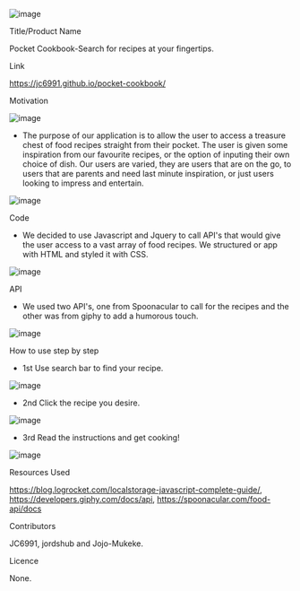  ![image](https://user-images.githubusercontent.com/118123888/219058943-b1e2daa6-2771-4dc1-8ec6-70c2ee8e5266.png)
 
Title/Product Name
 
 Pocket Cookbook-Search for recipes at your fingertips.
 
 Link
 
 https://jc6991.github.io/pocket-cookbook/
 
 Motivation
 
 ![image](https://user-images.githubusercontent.com/118123888/219090595-7cc1cc0c-34ac-4252-96c3-47c02b1b662b.png)

- The purpose of our application is to allow the user to access a treasure chest of food recipes straight from their pocket. The user is given some inspiration from our favourite recipes, or the option of inputing their own choice of dish.
 Our users are varied, they are users that are on the go, to users that are parents and need last minute inspiration, or just users looking to impress and entertain.

![image](https://user-images.githubusercontent.com/118123888/219059448-57cdfabc-c541-445e-98fb-0413816b4e03.png)

Code
 
- We decided to use Javascript and Jquery to call API's that would give the user access to a vast array of food recipes. We structured or app with HTML and styled it with CSS. 

![image](https://user-images.githubusercontent.com/118123888/219060964-5999135b-f519-4f3f-99e9-df7c5fc924c9.png)

 API

 - We used two API's, one from Spoonacular to call for the recipes and the other was from giphy to add a humorous touch.
 
 ![image](https://user-images.githubusercontent.com/118123888/219063651-8d950b68-585d-4ac8-81b5-4aea7b450f78.png)



 How to use step by step
 
 - 1st Use search bar to find your recipe.

 ![image](https://user-images.githubusercontent.com/118123888/219058943-b1e2daa6-2771-4dc1-8ec6-70c2ee8e5266.png)


 - 2nd Click the recipe you desire.

![image](https://user-images.githubusercontent.com/118123888/219064803-141e9d0e-bb4a-465a-8d99-0fc3786576ed.png)


 - 3rd Read the instructions and get cooking!

![image](https://user-images.githubusercontent.com/118123888/219065262-834d85d3-0957-4fe1-8de1-10fd8dc4f1ed.png)

Resources Used

https://blog.logrocket.com/localstorage-javascript-complete-guide/,
https://developers.giphy.com/docs/api,
https://spoonacular.com/food-api/docs

Contributors


JC6991, jordshub and Jojo-Mukeke.

Licence

None.




